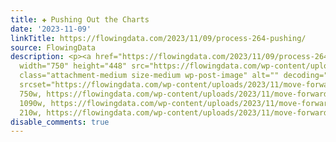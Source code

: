 ```yaml
---
title: ✚ Pushing Out the Charts
date: '2023-11-09'
linkTitle: https://flowingdata.com/2023/11/09/process-264-pushing/
source: FlowingData
description: <p><a href="https://flowingdata.com/2023/11/09/process-264-pushing/"><img
  width="750" height="448" src="https://flowingdata.com/wp-content/uploads/2023/11/move-forward-750x448.png"
  class="attachment-medium size-medium wp-post-image" alt="" decoding="async" fetchpriority="high"
  srcset="https://flowingdata.com/wp-content/uploads/2023/11/move-forward-750x448.png
  750w, https://flowingdata.com/wp-content/uploads/2023/11/move-forward-1090x651.png
  1090w, https://flowingdata.com/wp-content/uploads/2023/11/move-forward-210x125.png
  210w, https://flowingdata.com/wp-content/uploads/2023/11/move-forward-76 ...
disable_comments: true
---
```

<p><a href="https://flowingdata.com/2023/11/09/process-264-pushing/"><img width="750" height="448" src="https://flowingdata.com/wp-content/uploads/2023/11/move-forward-750x448.png" class="attachment-medium size-medium wp-post-image" alt="" decoding="async" fetchpriority="high" srcset="https://flowingdata.com/wp-content/uploads/2023/11/move-forward-750x448.png 750w, https://flowingdata.com/wp-content/uploads/2023/11/move-forward-1090x651.png 1090w, https://flowingdata.com/wp-content/uploads/2023/11/move-forward-210x125.png 210w, https://flowingdata.com/wp-content/uploads/2023/11/move-forward-76 ...